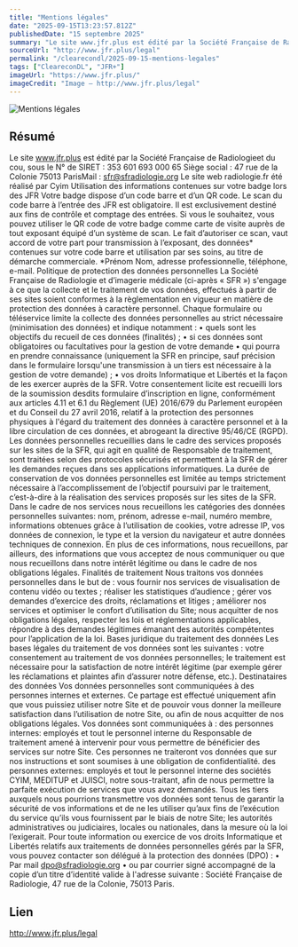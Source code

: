```yaml
---
title: "Mentions légales"
date: "2025-09-15T13:23:57.812Z"
publishedDate: "15 septembre 2025"
summary: "Le site www.jfr.plus est édité par la Société Française de Radiologieet du cou, sous le N° de SIRET : 353 601 693 000 65 Siège social : 47 rue de la Colonie 75013 ParisMail : sfr@sfradiologie.org Le site web radiologie.fr été réalisé par Cyim Utilisation des informations contenues sur votre badge lors des JFR Votre badge dispose d’un code barre et d’un QR code. Le scan du code barre à l’entrée des JFR est obligatoire. Il est exclusivement destiné aux fins de contrôle et comptage des entrées. Si vous le souhaitez, vous pouvez utiliser le QR code de votre badge comme carte de visite auprès de tout exposant équipé d’un système de scan. Le fait d’autoriser ce scan, vaut accord de votre part pour transmission à l’exposant, des données* contenues sur votre code barre et utilisation par ses soins, au titre de démarche commerciale. *Prénom Nom, adresse professionnelle, téléphone, e-mail. Politique de protection des données personnelles La Société Française de Radiologie et d’imagerie médicale (ci-après « SFR ») s&#039;engage à ce que la collecte et le traitement de vos données, effectués à partir de ses sites soient conformes à la règlementation en vigueur en matière de protection des données à caractère personnel. Chaque formulaire ou téléservice limite la collecte des données personnelles au strict nécessaire (minimisation des données) et indique notamment : • quels sont les objectifs du recueil de ces données (finalités) ; • si ces données sont obligatoires ou facultatives pour la gestion de votre demande • qui pourra en prendre connaissance (uniquement la SFR en principe, sauf précision dans le formulaire lorsqu&#039;une transmission à un tiers est nécessaire à la gestion de votre demande) ; • vos droits Informatique et Libertés et la façon de les exercer auprès de la SFR. Votre consentement licite est recueilli lors de la soumission desdits formulaire d’inscription en ligne, conformément aux articles 4.11 et 6.1 du Règlement (UE) 2016/679 du Parlement européen et du Conseil du 27 avril 2016, relatif à la protection des personnes physiques à l&#039;égard du traitement des données à caractère personnel et à la libre circulation de ces données, et abrogeant la directive 95/46/CE (RGPD). Les données personnelles recueillies dans le cadre des services proposés sur les sites de la SFR, qui agit en qualité de Responsable de traitement, sont traitées selon des protocoles sécurisés et permettent à la SFR de gérer les demandes reçues dans ses applications informatiques. La durée de conservation de vos données personnelles est limitée au temps strictement nécessaire à l’accomplissement de l’objectif poursuivi par le traitement, c’est-à-dire à la réalisation des services proposés sur les sites de la SFR. Dans le cadre de nos services nous recueillons les catégories des données personnelles suivantes: nom, prénom, adresse e-mail, numéro membre, informations obtenues grâce à l’utilisation de cookies, votre adresse IP, vos données de connexion, le type et la version du navigateur et autre données techniques de connexion. En plus de ces informations, nous recueillons, par ailleurs, des informations que vous acceptez de nous communiquer ou que nous recueillons dans notre intérêt légitime ou dans le cadre de nos obligations légales. Finalités de traitement Nous traitons vos données personnelles dans le but de : vous fournir nos services de visualisation de contenu vidéo ou textes ; réaliser les statistiques d’audience ; gérer vos demandes d’exercice des droits, réclamations et litiges ; améliorer nos services et optimiser le confort d’utilisation du Site; nous acquitter de nos obligations légales, respecter les lois et réglementations applicables, répondre à des demandes légitimes émanant des autorités compétentes pour l’application de la loi. Bases juridique du traitement des données Les bases légales du traitement de vos données sont les suivantes : votre consentement au traitement de vos données personnelles; le traitement est nécessaire pour la satisfaction de notre intérêt légitime (par exemple gérer les réclamations et plaintes afin d’assurer notre défense, etc.). Destinataires des données Vos données personnelles sont communiquées à des personnes internes et externes. Ce partage est effectué uniquement afin que vous puissiez utiliser notre Site et de pouvoir vous donner la meilleure satisfaction dans l’utilisation de notre Site, ou afin de nous acquitter de nos obligations légales. Vos données sont communiquées à : des personnes internes: employés et tout le personnel interne du Responsable de traitement amené à intervenir pour vous permettre de bénéficier des services sur notre Site. Ces personnes ne traiteront vos données que sur nos instructions et sont soumises à une obligation de confidentialité. des personnes externes: employés et tout le personnel interne des sociétés CYIM, MEDITUP et JUISCI, notre sous-traitant, afin de nous permettre la parfaite exécution de services que vous avez demandés. Tous les tiers auxquels nous pourrions transmettre vos données sont tenus de garantir la sécurité de vos informations et de ne les utiliser qu’aux fins de l’exécution du service qu’ils vous fournissent par le biais de notre Site; les autorités administratives ou judiciaires, locales ou nationales, dans la mesure où la loi l’exigerait. Pour toute information ou exercice de vos droits Informatique et Libertés relatifs aux traitements de données personnelles gérés par la SFR, vous pouvez contacter son délégué à la protection des données (DPO) : • Par mail dpo@sfradiologie.org • ou par courrier signé accompagné de la copie d’un titre d’identité valide à l&#039;adresse suivante : Société Française de Radiologie, 47 rue de la Colonie, 75013 Paris."
sourceUrl: "http://www.jfr.plus/legal"
permalink: "/clearecondl/2025-09-15-mentions-legales"
tags: ["CleareconDL", "JFR+"]
imageUrl: "https://www.jfr.plus/"
imageCredit: "Image — http://www.jfr.plus/legal"
---
```


![Mentions légales](https://www.jfr.plus/)

## Résumé

Le site www.jfr.plus est édité par la Société Française de Radiologieet du cou, sous le N° de SIRET : 353 601 693 000 65 Siège social : 47 rue de la Colonie 75013 ParisMail : sfr@sfradiologie.org Le site web radiologie.fr été réalisé par Cyim Utilisation des informations contenues sur votre badge lors des JFR Votre badge dispose d’un code barre et d’un QR code. Le scan du code barre à l’entrée des JFR est obligatoire. Il est exclusivement destiné aux fins de contrôle et comptage des entrées. Si vous le souhaitez, vous pouvez utiliser le QR code de votre badge comme carte de visite auprès de tout exposant équipé d’un système de scan. Le fait d’autoriser ce scan, vaut accord de votre part pour transmission à l’exposant, des données* contenues sur votre code barre et utilisation par ses soins, au titre de démarche commerciale. *Prénom Nom, adresse professionnelle, téléphone, e-mail. Politique de protection des données personnelles La Société Française de Radiologie et d’imagerie médicale (ci-après « SFR ») s&#039;engage à ce que la collecte et le traitement de vos données, effectués à partir de ses sites soient conformes à la règlementation en vigueur en matière de protection des données à caractère personnel. Chaque formulaire ou téléservice limite la collecte des données personnelles au strict nécessaire (minimisation des données) et indique notamment : • quels sont les objectifs du recueil de ces données (finalités) ; • si ces données sont obligatoires ou facultatives pour la gestion de votre demande • qui pourra en prendre connaissance (uniquement la SFR en principe, sauf précision dans le formulaire lorsqu&#039;une transmission à un tiers est nécessaire à la gestion de votre demande) ; • vos droits Informatique et Libertés et la façon de les exercer auprès de la SFR. Votre consentement licite est recueilli lors de la soumission desdits formulaire d’inscription en ligne, conformément aux articles 4.11 et 6.1 du Règlement (UE) 2016/679 du Parlement européen et du Conseil du 27 avril 2016, relatif à la protection des personnes physiques à l&#039;égard du traitement des données à caractère personnel et à la libre circulation de ces données, et abrogeant la directive 95/46/CE (RGPD). Les données personnelles recueillies dans le cadre des services proposés sur les sites de la SFR, qui agit en qualité de Responsable de traitement, sont traitées selon des protocoles sécurisés et permettent à la SFR de gérer les demandes reçues dans ses applications informatiques. La durée de conservation de vos données personnelles est limitée au temps strictement nécessaire à l’accomplissement de l’objectif poursuivi par le traitement, c’est-à-dire à la réalisation des services proposés sur les sites de la SFR. Dans le cadre de nos services nous recueillons les catégories des données personnelles suivantes: nom, prénom, adresse e-mail, numéro membre, informations obtenues grâce à l’utilisation de cookies, votre adresse IP, vos données de connexion, le type et la version du navigateur et autre données techniques de connexion. En plus de ces informations, nous recueillons, par ailleurs, des informations que vous acceptez de nous communiquer ou que nous recueillons dans notre intérêt légitime ou dans le cadre de nos obligations légales. Finalités de traitement Nous traitons vos données personnelles dans le but de : vous fournir nos services de visualisation de contenu vidéo ou textes ; réaliser les statistiques d’audience ; gérer vos demandes d’exercice des droits, réclamations et litiges ; améliorer nos services et optimiser le confort d’utilisation du Site; nous acquitter de nos obligations légales, respecter les lois et réglementations applicables, répondre à des demandes légitimes émanant des autorités compétentes pour l’application de la loi. Bases juridique du traitement des données Les bases légales du traitement de vos données sont les suivantes : votre consentement au traitement de vos données personnelles; le traitement est nécessaire pour la satisfaction de notre intérêt légitime (par exemple gérer les réclamations et plaintes afin d’assurer notre défense, etc.). Destinataires des données Vos données personnelles sont communiquées à des personnes internes et externes. Ce partage est effectué uniquement afin que vous puissiez utiliser notre Site et de pouvoir vous donner la meilleure satisfaction dans l’utilisation de notre Site, ou afin de nous acquitter de nos obligations légales. Vos données sont communiquées à : des personnes internes: employés et tout le personnel interne du Responsable de traitement amené à intervenir pour vous permettre de bénéficier des services sur notre Site. Ces personnes ne traiteront vos données que sur nos instructions et sont soumises à une obligation de confidentialité. des personnes externes: employés et tout le personnel interne des sociétés CYIM, MEDITUP et JUISCI, notre sous-traitant, afin de nous permettre la parfaite exécution de services que vous avez demandés. Tous les tiers auxquels nous pourrions transmettre vos données sont tenus de garantir la sécurité de vos informations et de ne les utiliser qu’aux fins de l’exécution du service qu’ils vous fournissent par le biais de notre Site; les autorités administratives ou judiciaires, locales ou nationales, dans la mesure où la loi l’exigerait. Pour toute information ou exercice de vos droits Informatique et Libertés relatifs aux traitements de données personnelles gérés par la SFR, vous pouvez contacter son délégué à la protection des données (DPO) : • Par mail dpo@sfradiologie.org • ou par courrier signé accompagné de la copie d’un titre d’identité valide à l&#039;adresse suivante : Société Française de Radiologie, 47 rue de la Colonie, 75013 Paris.

## Lien

http://www.jfr.plus/legal
